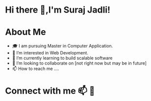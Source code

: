 # Hi there 👋,I'm Suraj Jadli!

# About Me
- 🎓 I am pursuing Master in Computer Application.
- 👀 I’m interested in Web Development.
- 🌱 I’m currently learning to build scalable software
- 💞️ I’m looking to collaborate on [not right now but may be in future]
- 📫 How to reach me ....

# Connect with me 📫 💞️

<!---
Jadli03/Jadli03 is a ✨ special ✨ repository because its `README.md` (this file) appears on your GitHub profile.
You can click the Preview link to take a look at your changes.
--->
